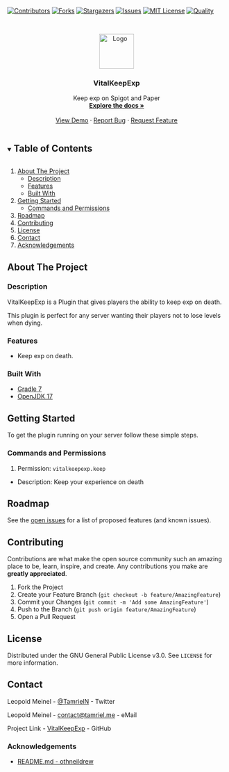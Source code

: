 <!-- PROJECT SHIELDS -->
[![Contributors][contributors-shield]][contributors-url]
[![Forks][forks-shield]][forks-url]
[![Stargazers][stars-shield]][stars-url]
[![Issues][issues-shield]][issues-url]
[![MIT License][license-shield]][license-url]
[![Quality][quality-shield]][quality-url]

<!-- PROJECT LOGO -->
<!--suppress ALL -->
<br />
<p align="center">
  <a href="https://github.com/LeoMeinel/VitalKeepExp">
    <img src="images/logo.png" alt="Logo" width="80" height="80">
  </a>

<h3 align="center">VitalKeepExp</h3>

  <p align="center">
    Keep exp on Spigot and Paper
    <br />
    <a href="https://github.com/LeoMeinel/VitalKeepExp"><strong>Explore the docs »</strong></a>
    <br />
    <br />
    <a href="https://github.com/LeoMeinel/VitalKeepExp">View Demo</a>
    ·
    <a href="https://github.com/LeoMeinel/VitalKeepExp/issues">Report Bug</a>
    ·
    <a href="https://github.com/LeoMeinel/VitalKeepExp/issues">Request Feature</a>
  </p>

<!-- TABLE OF CONTENTS -->
<details open="open">
  <summary><h2 style="display: inline-block">Table of Contents</h2></summary>
  <ol>
    <li>
      <a href="#about-the-project">About The Project</a>
      <ul>
        <li><a href="#description">Description</a></li>
        <li><a href="#features">Features</a></li>
        <li><a href="#built-with">Built With</a></li>
      </ul>
    </li>
    <li>
      <a href="#getting-started">Getting Started</a>
      <ul>
        <li><a href="#commands-and-permissions">Commands and Permissions</a></li>
      </ul>
    </li>
    <li><a href="#roadmap">Roadmap</a></li>
    <li><a href="#contributing">Contributing</a></li>
    <li><a href="#license">License</a></li>
    <li><a href="#contact">Contact</a></li>
    <li><a href="#acknowledgements">Acknowledgements</a></li>
  </ol>
</details>

<!-- ABOUT THE PROJECT -->

## About The Project

### Description

VitalKeepExp is a Plugin that gives players the ability to keep exp on death.

This plugin is perfect for any server wanting their players not to lose levels when dying.

### Features

* Keep exp on death.

### Built With

* [Gradle 7](https://docs.gradle.org/7.4/release-notes.html)
* [OpenJDK 17](https://openjdk.java.net/projects/jdk/17/)

<!-- GETTING STARTED -->

## Getting Started

To get the plugin running on your server follow these simple steps.

### Commands and Permissions

1. Permission: `vitalkeepexp.keep`

* Description: Keep your experience on death

<!-- ROADMAP -->

## Roadmap

See the [open issues](https://github.com/LeoMeinel/VitalKeepExp/issues) for a list of proposed features (and known
issues).

<!-- CONTRIBUTING -->

## Contributing

Contributions are what make the open source community such an amazing place to be, learn, inspire, and create. Any
contributions you make are **greatly appreciated**.

1. Fork the Project
2. Create your Feature Branch (`git checkout -b feature/AmazingFeature`)
3. Commit your Changes (`git commit -m 'Add some AmazingFeature'`)
4. Push to the Branch (`git push origin feature/AmazingFeature`)
5. Open a Pull Request

<!-- LICENSE -->

## License

Distributed under the GNU General Public License v3.0. See `LICENSE` for more information.

<!-- CONTACT -->

## Contact

Leopold Meinel - [@TamrielN](https://twitter.com/TamrielN) - Twitter

Leopold Meinel - [contact@tamriel.me](mailto:contact@tamriel.me) - eMail

Project Link - [VitalKeepExp](https://github.com/LeoMeinel/VitalKeepExp) - GitHub

<!-- ACKNOWLEDGEMENTS -->

### Acknowledgements

* [README.md - othneildrew](https://github.com/othneildrew/Best-README-Template)

<!-- MARKDOWN LINKS & IMAGES -->

[contributors-shield]: https://img.shields.io/github/contributors-anon/LeoMeinel/VitalKeepExp?style=for-the-badge

[contributors-url]: https://github.com/LeoMeinel/VitalKeepExp/graphs/contributors

[forks-shield]: https://img.shields.io/github/forks/LeoMeinel/VitalKeepExp?label=Forks&style=for-the-badge

[forks-url]: https://github.com/LeoMeinel/VitalKeepExp/network/members

[stars-shield]: https://img.shields.io/github/stars/LeoMeinel/VitalKeepExp?style=for-the-badge

[stars-url]: https://github.com/LeoMeinel/VitalKeepExp/stargazers

[issues-shield]: https://img.shields.io/github/issues/LeoMeinel/VitalKeepExp?style=for-the-badge

[issues-url]: https://github.com/LeoMeinel/VitalKeepExp/issues

[license-shield]: https://img.shields.io/github/license/LeoMeinel/VitalKeepExp?style=for-the-badge

[license-url]: https://github.com/LeoMeinel/VitalKeepExp/blob/main/LICENSE

[quality-shield]: https://img.shields.io/codefactor/grade/github/LeoMeinel/VitalKeepExp?style=for-the-badge

[quality-url]: https://www.codefactor.io/repository/github/LeoMeinel/VitalKeepExp
